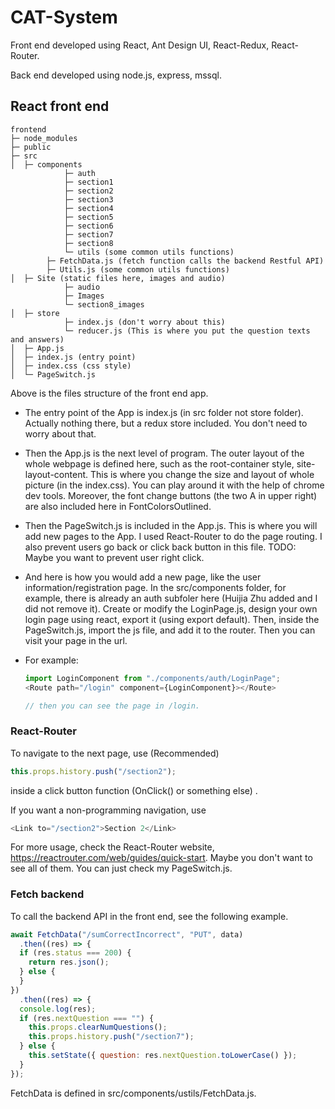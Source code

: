 # CAT-System

Front end developed using React, Ant Design UI, React-Redux, React-Router.

Back end developed using node.js, express, mssql.

## React front end

```
frontend
├─ node_modules
├─ public
├─ src
│  ├─ components 
			├─ auth
			├─ section1
			├─ section2
			├─ section3
			├─ section4
			├─ section5
			├─ section6
			├─ section7
			├─ section8
			└─ utils (some common utils functions)
        ├─ FetchData.js (fetch function calls the backend Restful API)
        ├─ Utils.js (some common utils functions)
│  ├─ Site (static files here, images and audio)
			├─ audio
			├─ Images
			└─ section8_images
│  ├─ store
			├─ index.js (don't worry about this)
			└─ reducer.js (This is where you put the question texts and answers)
│  ├─ App.js
│  ├─ index.js (entry point)
│  ├─ index.css (css style)
│  └─ PageSwitch.js 
```



Above is the files structure of the front end app. 

- The entry point of the App is index.js (in src folder not store folder).  Actually nothing there, but a redux store included. You don't need to worry about that.

- Then the App.js is the next level of program.  The outer layout of the whole webpage is defined here, such as the root-container style, site-layout-content. This is where you change the size and layout of whole picture (in the index.css). You can play around it with the help of chrome dev tools. Moreover, the font change buttons (the two A in upper right) are also included here in FontColorsOutlined.

- Then the PageSwitch.js is included in the App.js. This is where you will add new pages to the App. I used React-Router to do the page routing. I also prevent users go back or click back button in this file. TODO: Maybe you want to prevent user right click.

- And here is how you would add a new page, like the user information/registration page. In the src/components folder, for example, there is already an auth subfoler here (Huijia Zhu added and I did not remove it). Create or modify the LoginPage.js, design your own login page using react, export it (using export default). Then, inside the PageSwitch.js, import the js file, and add it to the router. Then you can visit your page in the url.

- For example:

  ```javascript
  import LoginComponent from "./components/auth/LoginPage";
  <Route path="/login" component={LoginComponent}></Route>
  
  // then you can see the page in /login.
  ```

### React-Router

To navigate to the next page, use (Recommended)

```javascript
this.props.history.push("/section2");
```

inside a click button function (OnClick() or something else) . 



If you want a non-programming navigation, use 

```javascript
<Link to="/section2">Section 2</Link>
```

For more usage, check the React-Router website, https://reactrouter.com/web/guides/quick-start. Maybe you don't want to see all of them. You can just check my PageSwitch.js.

### Fetch backend

To call the backend API in the front end,  see the following example.

```javascript
await FetchData("/sumCorrectIncorrect", "PUT", data)
  .then((res) => {
  if (res.status === 200) {
    return res.json();
  } else {
  }
})
  .then((res) => {
  console.log(res);
  if (res.nextQuestion === "") {
    this.props.clearNumQuestions();
    this.props.history.push("/section7");
  } else {
    this.setState({ question: res.nextQuestion.toLowerCase() });
  }
});
```

FetchData is defined in src/components/ustils/FetchData.js.